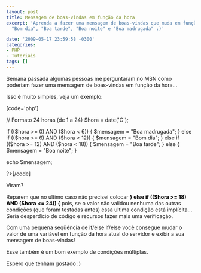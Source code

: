 ```yaml
---
layout: post
title: Mensagem de boas-vindas em função da hora
excerpt: 'Aprenda a fazer uma mensagem de boas-vindas que muda em função da hora:
  "Bom dia", "Boa tarde", "Boa noite" e "Boa madrugada" :)'

date: '2009-05-17 23:59:58 -0300'
categories:
- PHP
- Tutoriais
tags: []
---
```

<p>Semana passada algumas pessoas me perguntaram no MSN como poderiam fazer uma mensagem de boas-vindas em função da hora...</p>
<p>Isso é muito simples, veja um exemplo:</p>
<p>[code='php']<?php</p>
<p>// Formato 24 horas (de 1 a 24)
$hora = date('G');</p>
<p>if (($hora >= 0) AND ($hora < 6)) {
$mensagem = "Boa madrugada";
} else if (($hora >= 6) AND ($hora < 12)) {
$mensagem = "Bom dia";
} else if (($hora >= 12) AND ($hora < 18)) {
$mensagem = "Boa tarde";
} else {
$mensagem = "Boa noite";
}</p>
<p>echo $mensagem;</p>
<p>?>[/code]</p>
<p>Viram?</p>
<p>Reparem que no último caso não precisei colocar <strong><span style="color: #000000;">} else if (($hora >= 18) AND ($hora <= 24)) {</span></strong> pois, se o valor não validou nenhuma das outras condições (que foram testadas antes) essa ultima condição está implícita... Seria desperdício de código e recursos fazer mais uma verificação.</p>
<p>Com uma pequena seqüência de if/else if/else você consegue mudar o valor de uma variável em função da hora atual do servidor e exibir a sua mensagem de boas-vindas!</p>
<p>Esse também é um bom exemplo de condições múltiplas.</p>
<p>Espero que tenham gostado :)</p>
